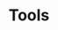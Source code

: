 ---
layout: Links
title: Tools
links:
  - title: Live Demos
    items:
      - sitename: ME?
        url: https://blog.zxh.io
        img: /img/links/me.png
        desc: My blog
        
  - title: Other Versions
    items:
      - sitename: VuePress 1
        url: https://vuepress-theme-gungnir.vercel.app
        img: /img/links/v1.svg
        desc: VuePress 1 theme
      - sitename: Jekyll
        url: https://jekyll-theme-gungnir.vercel.app
        img: /img/links/jekyll.png
        desc: Jekyll theme
---